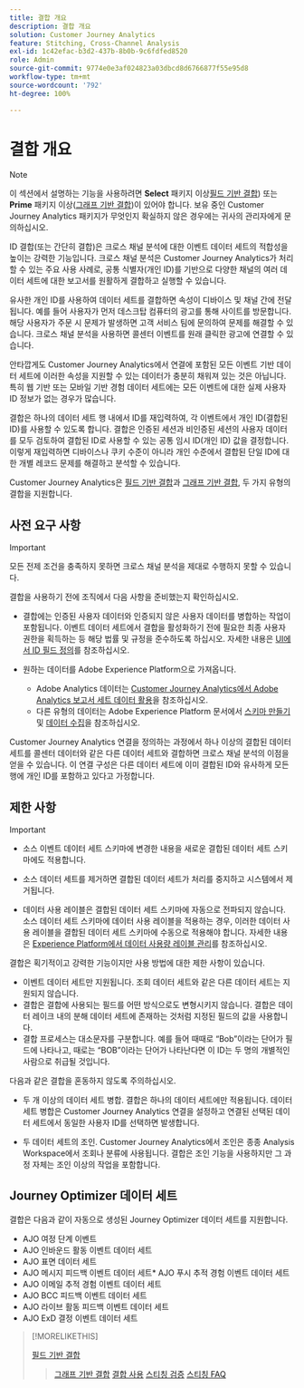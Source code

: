 ```yaml
---
title: 결합 개요
description: 결합 개요
solution: Customer Journey Analytics
feature: Stitching, Cross-Channel Analysis
exl-id: 1c42efac-b3d2-437b-8b0b-9c6fdfed8520
role: Admin
source-git-commit: 9774e0e3af024823a03dbcd8d6766877f55e95d8
workflow-type: tm+mt
source-wordcount: '792'
ht-degree: 100%

---
```


# 결합 개요

>[!NOTE]
>
>이 섹션에서 설명하는 기능을 사용하려면 **Select** 패키지 이상[필드 기반 결합](fbs.md)) 또는 **Prime** 패키지 이상([그래프 기반 결합](gbs.md))이 있어야 합니다. 보유 중인 Customer Journey Analytics 패키지가 무엇인지 확실하지 않은 경우에는 귀사의 관리자에게 문의하십시오.

ID 결합(또는 간단히 결합)은 크로스 채널 분석에 대한 이벤트 데이터 세트의 적합성을 높이는 강력한 기능입니다. 크로스 채널 분석은 Customer Journey Analytics가 처리할 수 있는 주요 사용 사례로, 공통 식별자(개인 ID)를 기반으로 다양한 채널의 여러 데이터 세트에 대한 보고서를 원활하게 결합하고 실행할 수 있습니다.

유사한 개인 ID를 사용하여 데이터 세트를 결합하면 속성이 디바이스 및 채널 간에 전달됩니다. 예를 들어 사용자가 먼저 데스크탑 컴퓨터의 광고를 통해 사이트를 방문합니다. 해당 사용자가 주문 시 문제가 발생하면 고객 서비스 팀에 문의하여 문제를 해결할 수 있습니다. 크로스 채널 분석을 사용하면 콜센터 이벤트를 원래 클릭한 광고에 연결할 수 있습니다.

안타깝게도 Customer Journey Analytics에서 연결에 포함된 모든 이벤트 기반 데이터 세트에 이러한 속성을 지원할 수 있는 데이터가 충분히 채워져 있는 것은 아닙니다. 특히 웹 기반 또는 모바일 기반 경험 데이터 세트에는 모든 이벤트에 대한 실제 사용자 ID 정보가 없는 경우가 많습니다.

결합은 하나의 데이터 세트 행 내에서 ID를 재입력하여, 각 이벤트에서 개인 ID(결합된 ID)를 사용할 수 있도록 합니다. 결합은 인증된 세션과 비인증된 세션의 사용자 데이터를 모두 검토하여 결합된 ID로 사용할 수 있는 공통 임시 ID(개인 ID) 값을 결정합니다. 이렇게 재입력하면 디바이스나 쿠키 수준이 아니라 개인 수준에서 결합된 단일 ID에 대한 개별 레코드 문제를 해결하고 분석할 수 있습니다.

Customer Journey Analytics은 [필드 기반 결합](fbs.md)과 [그래프 기반 결합](gbs.md), 두 가지 유형의 결합을 지원합니다.

## 사전 요구 사항

>[!IMPORTANT]
>
>모든 전제 조건을 충족하지 못하면 크로스 채널 분석을 제대로 수행하지 못할 수 있습니다.

결합을 사용하기 전에 조직에서 다음 사항을 준비했는지 확인하십시오.

- 결합에는 인증된 사용자 데이터와 인증되지 않은 사용자 데이터를 병합하는 작업이 포함됩니다. 이벤트 데이터 세트에서 결합을 활성화하기 전에 필요한 최종 사용자 권한을 획득하는 등 해당 법률 및 규정을 준수하도록 하십시오. 자세한 내용은 [UI에서 ID 필드 정의](https://experienceleague.adobe.com/ko/docs/experience-platform/xdm/ui/fields/identity)를 참조하십시오.

- 원하는 데이터를 Adobe Experience Platform으로 가져옵니다.

   - Adobe Analytics 데이터는 [Customer Journey Analytics에서 Adobe Analytics 보고서 세트 데이터 활용](/help/getting-started/aa-vs-cja/aa-data-in-cja.md)을 참조하십시오.
   - 다른 유형의 데이터는 Adobe Experience Platform 문서에서 [스키마 만들기](https://experienceleague.adobe.com/ko/docs/experience-platform/xdm/tutorials/create-schema-ui) 및 [데이터 수집](https://experienceleague.adobe.com/ko/docs/experience-platform/ingestion/home)을 참조하십시오.

Customer Journey Analytics 연결을 정의하는 과정에서 하나 이상의 결합된 데이터 세트를 콜센터 데이터와 같은 다른 데이터 세트와 결합하면 크로스 채널 분석의 이점을 얻을 수 있습니다. 이 연결 구성은 다른 데이터 세트에 이미 결합된 ID와 유사하게 모든 행에 개인 ID를 포함하고 있다고 가정합니다.


## 제한 사항

>[!IMPORTANT]
>
>
>- 소스 이벤트 데이터 세트 스키마에 변경한 내용을 새로운 결합된 데이터 세트 스키마에도 적용합니다.
>
>- 소스 데이터 세트를 제거하면 결합된 데이터 세트가 처리를 중지하고 시스템에서 제거됩니다.
>
>- 데이터 사용 레이블은 결합된 데이터 세트 스키마에 자동으로 전파되지 않습니다. 소스 데이터 세트 스키마에 데이터 사용 레이블을 적용하는 경우, 이러한 데이터 사용 레이블을 결합된 데이터 세트 스키마에 수동으로 적용해야 합니다. 자세한 내용은 [Experience Platform에서 데이터 사용량 레이블 관리](https://experienceleague.adobe.com/ko/docs/experience-platform/data-governance/labels/overview)를 참조하십시오.

결합은 획기적이고 강력한 기능이지만 사용 방법에 대한 제한 사항이 있습니다.

- 이벤트 데이터 세트만 지원됩니다. 조회 데이터 세트와 같은 다른 데이터 세트는 지원되지 않습니다.
- 결합은 결합에 사용되는 필드를 어떤 방식으로도 변형시키지 않습니다. 결합은 데이터 레이크 내의 분해 데이터 세트에 존재하는 것처럼 지정된 필드의 값을 사용합니다.
- 결합 프로세스는 대소문자를 구분합니다. 예를 들어 때때로 “Bob”이라는 단어가 필드에 나타나고, 때로는 “BOB”이라는 단어가 나타난다면 이 ID는 두 명의 개별적인 사람으로 취급될 것입니다.

다음과 같은 결합을 혼동하지 않도록 주의하십시오.

- 두 개 이상의 데이터 세트 병합. 결합은 하나의 데이터 세트에만 적용됩니다. 데이터 세트 병합은 Customer Journey Analytics 연결을 설정하고 연결된 선택된 데이터 세트에서 동일한 사용자 ID를 선택하면 발생합니다.

- 두 데이터 세트의 조인. Customer Journey Analytics에서 조인은 종종 Analysis Workspace에서 조회나 분류에 사용됩니다. 결합은 조인 기능을 사용하지만 그 과정 자체는 조인 이상의 작업을 포함합니다.


## Journey Optimizer 데이터 세트

결합은 다음과 같이 자동으로 생성된 Journey Optimizer 데이터 세트를 지원합니다.

- AJO 여정 단계 이벤트
- AJO 인바운드 활동 이벤트 데이터 세트
- AJO 표면 데이터 세트
- AJO 메시지 피드백 이벤트 데이터 세트* AJO 푸시 추적 경험 이벤트 데이터 세트
- AJO 이메일 추적 경험 이벤트 데이터 세트
- AJO BCC 피드백 이벤트 데이터 세트
- AJO 라이브 활동 피드백 이벤트 데이터 세트
- AJO ExD 결정 이벤트 데이터 세트

>[!MORELIKETHIS]
>
>[필드 기반 결합](fbs.md)
>>[그래프 기반 결합](gbs.md)
>>[결합 사용](use-stitching.md)
>>[스티칭 검증](validate.md)
>>[스티칭 FAQ](faq.md)


